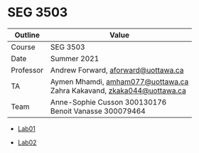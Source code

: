 # SEG 3503

| Outline | Value |
| --- | --- |
| Course | SEG 3503 |
| Date | Summer 2021 |
| Professor | Andrew Forward, aforward@uottawa.ca |
| TA | Aymen Mhamdi, amham077@uottawa.ca <br> Zahra Kakavand, zkaka044@uottawa.ca |
| Team | Anne-Sophie Cusson 300130176<br>Benoit Vanasse 300079464 |

* [Lab01](Lab01)

* [Lab02](Lab02)
